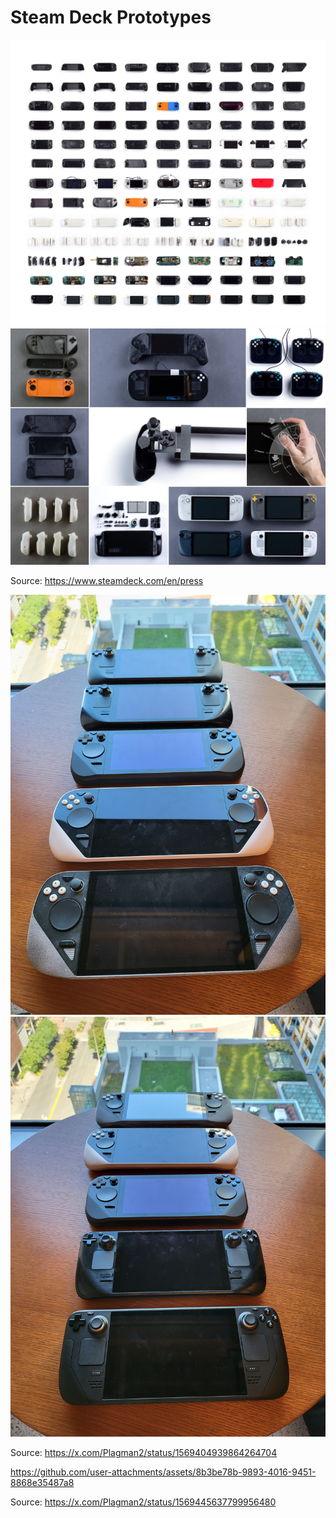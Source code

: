 # Steam Deck Prototypes

![Steam Deck Press Kit Prototypes 1](../../Images/Prototypes/Valve_Prototypes_1.jpg)
![Steam Deck Press Kit Prototypes 2](../../Images/Prototypes/Valve_Prototypes_2.jpg)

Source: https://www.steamdeck.com/en/press

![Pierre-Loup Griffais Prototypes 1](../../Images/Prototypes/Plagman2_Prototypes_1.jpg)
![Pierre-Loup Griffais Prototypes 2](../../Images/Prototypes/Plagman2_Prototypes_2.jpg)

Source: https://x.com/Plagman2/status/1569404939864264704

https://github.com/user-attachments/assets/8b3be78b-9893-4016-9451-8868e35487a8

Source: https://x.com/Plagman2/status/1569445637799956480
